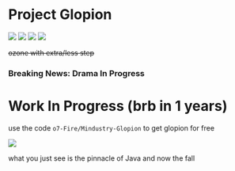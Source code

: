 # Project Glopion

![](https://img.shields.io/github/v/tag/o7-Fire/Mindustry-Glopion?label=Mindustry-Glopion)
![](https://img.shields.io/github/v/release/Anuken/Mindustry?label=Mindustry-Latest)
![](https://img.shields.io/badge/java-11-orange)
![](https://img.shields.io/badge/Android%20API-14-blue)

~~ozone with extra/less step~~
### Breaking News: Drama In Progress
# Work In Progress (brb in 1 years)

use the code `o7-Fire/Mindustry-Glopion` to get glopion for free

![](https://media.discordapp.net/attachments/840181901288538112/845661460104347718/unknown.png)

what you just see is the pinnacle of Java and now the fall
